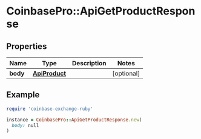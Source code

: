 # CoinbasePro::ApiGetProductResponse

## Properties

| Name | Type | Description | Notes |
| ---- | ---- | ----------- | ----- |
| **body** | [**ApiProduct**](ApiProduct.md) |  | [optional] |

## Example

```ruby
require 'coinbase-exchange-ruby'

instance = CoinbasePro::ApiGetProductResponse.new(
  body: null
)
```

